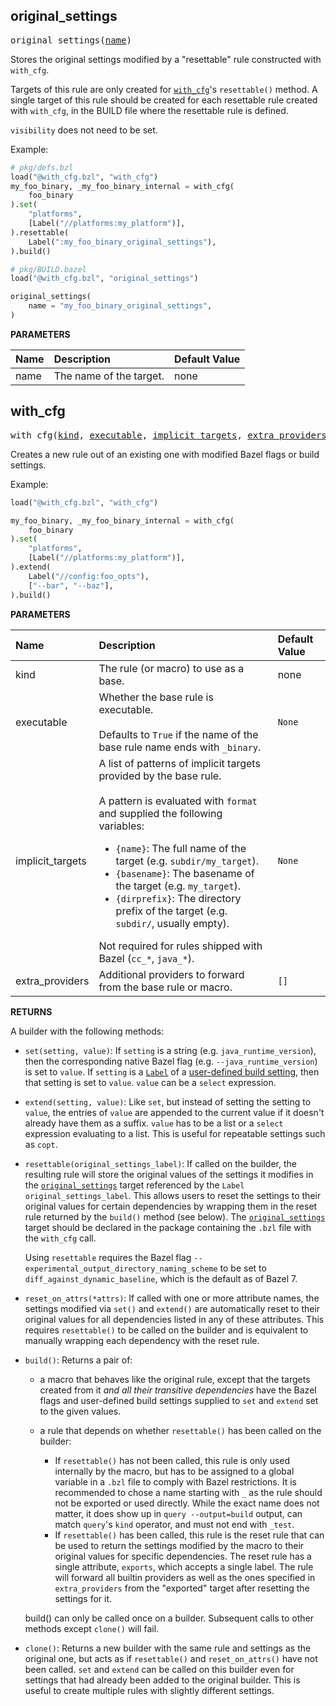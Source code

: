<!-- Generated with Stardoc: http://skydoc.bazel.build -->



<a id="original_settings"></a>

## original_settings

<pre>
original_settings(<a href="#original_settings-name">name</a>)
</pre>

Stores the original settings modified by a "resettable" rule constructed with `with_cfg`.

Targets of this rule are only created for [`with_cfg`](#with_cfg)'s `resettable()` method. A
single target of this rule should be created for each resettable rule created with `with_cfg`,
in the BUILD file where the resettable rule is defined.

`visibility` does not need to be set.

Example:
```python
# pkg/defs.bzl
load("@with_cfg.bzl", "with_cfg")
my_foo_binary, _my_foo_binary_internal = with_cfg(
    foo_binary
).set(
    "platforms",
    [Label("//platforms:my_platform")],
).resettable(
    Label(":my_foo_binary_original_settings"),
).build()

# pkg/BUILD.bazel
load("@with_cfg.bzl", "original_settings")

original_settings(
    name = "my_foo_binary_original_settings",
)
```


**PARAMETERS**


| Name  | Description | Default Value |
| :------------- | :------------- | :------------- |
| <a id="original_settings-name"></a>name |  The name of the target.   |  none |


<a id="with_cfg"></a>

## with_cfg

<pre>
with_cfg(<a href="#with_cfg-kind">kind</a>, <a href="#with_cfg-executable">executable</a>, <a href="#with_cfg-implicit_targets">implicit_targets</a>, <a href="#with_cfg-extra_providers">extra_providers</a>)
</pre>

Creates a new rule out of an existing one with modified Bazel flags or build settings.

Example:
```python
load("@with_cfg.bzl", "with_cfg")

my_foo_binary, _my_foo_binary_internal = with_cfg(
    foo_binary
).set(
    "platforms",
    [Label("//platforms:my_platform")],
).extend(
    Label("//config:foo_opts"),
    ["--bar", "--baz"],
).build()
```


**PARAMETERS**


| Name  | Description | Default Value |
| :------------- | :------------- | :------------- |
| <a id="with_cfg-kind"></a>kind |  The rule (or macro) to use as a base.   |  none |
| <a id="with_cfg-executable"></a>executable |  Whether the base rule is executable.<br><br>Defaults to `True` if the name of the base rule name ends with `_binary`.   |  `None` |
| <a id="with_cfg-implicit_targets"></a>implicit_targets |  A list of patterns of implicit targets provided by the base rule.<br><br>A pattern is evaluated with `format` and supplied the following variables: <ul>   <li>`{name}`: The full name of the target (e.g. `subdir/my_target`).   <li>`{basename}`: The basename of the target (e.g. `my_target`).   <li>`{dirprefix}`: The directory prefix of the target (e.g. `subdir/`, usually empty). </ul> Not required for rules shipped with Bazel (`cc_*`, `java_*`).   |  `None` |
| <a id="with_cfg-extra_providers"></a>extra_providers |  Additional providers to forward from the base rule or macro.   |  `[]` |

**RETURNS**

A builder with the following methods:

* `set(setting, value)`: If `setting` is a string (e.g. `java_runtime_version`), then the
  corresponding native Bazel flag (e.g. `--java_runtime_version`) is set to `value`. If
  `setting` is a [`Label`](https://bazel.build/rules/lib/builtins/Label) of a [user-defined
  build setting](https://bazel.build/extending/config#user-defined-build-settings), then that
  setting is set to `value`. `value` can be a `select` expression.
* `extend(setting, value)`: Like `set`, but instead of setting the setting to `value`, the
  entries of `value` are appended to the current value if it doesn't already have them as a
  suffix. `value` has to be a list or a `select` expression evaluating to a list. This is
  useful for repeatable settings such as `copt`.
* `resettable(original_settings_label)`: If called on the builder, the resulting rule will
  store the original values of the settings it modifies in the
  [`original_settings`](#original_settings) target referenced by the `Label`
  `original_settings_label`. This allows users to reset the settings to their original values
  for certain dependencies by wrapping them in the reset rule returned by the `build()` method
  (see below). The [`original_settings`](#original_settings) target should be declared in the
  package containing the `.bzl` file with the `with_cfg` call.

  Using `resettable` requires the Bazel flag `--experimental_output_directory_naming_scheme`
  to be set to `diff_against_dynamic_baseline`, which is the default as of Bazel 7.
* `reset_on_attrs(*attrs)`: If called with one or more attribute names, the settings modified
  via `set()` and `extend()` are automatically reset to their original values for all
  dependencies listed in any of these attributes. This requires `resettable()` to be called on
  the builder and is equivalent to manually wrapping each dependency with the reset rule.
* `build()`: Returns a pair of:

  * a macro that behaves like the original rule, except that the targets created from it *and
    all their transitive dependencies* have the Bazel flags and user-defined build settings
    supplied to `set` and `extend` set to the given values.
  * a rule that depends on whether `resettable()` has been called on the builder:

    * If `resettable()` has not been called, this rule is only used internally by the macro,
      but has to be assigned to a global variable in a `.bzl` file to comply with Bazel
      restrictions. It is recommended to chose a name starting with `_` as the rule should not
      be exported or used directly. While the exact name does not matter, it does show up in
      `query --output=build` output, can match `query`'s `kind` operator, and must not end
      with `_test`.
    * If `resettable()` has been called, this rule is the reset rule that can be used to
      return the settings modified by the macro to their original values for specific
      dependencies. The reset rule has a single attribute, `exports`, which accepts a single
      label. The rule will forward all builtin providers as well as the ones specified in
      `extra_providers` from the "exported" target after resetting the settings for it.

  build() can only be called once on a builder. Subsequent calls to other methods except
  `clone()` will fail.
* `clone()`: Returns a new builder with the same rule and settings as the original one, but
  acts as if `resettable()` and `reset_on_attrs()` have not been called. `set` and `extend`
  can be called on this builder even for settings that had already been added to the original
  builder. This is useful to create multiple rules with slightly different settings.


